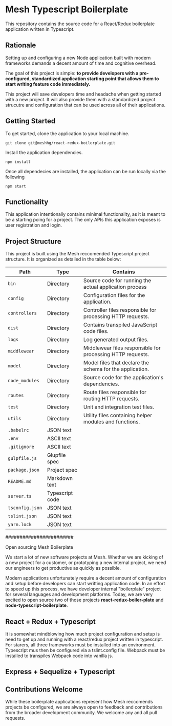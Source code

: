 # Mesh Typescript Boilerplate

This repository contains the source code for a React/Redux boilerplate application written in Typescript. 

## Rationale

Setting up and configuring a new Node application built with modern frameworks demands a decent amount of time and cognitive overhead.

The goal of this project is simple: **to provide developers with a pre-configured, standardized application starting point that allows them to start writing feature code immediately.**

This project will save developers time and headache when getting started with a new project. It will also provide them with a standardized project strucutre and configuration that can be used across all of their applications.

## Getting Started

To get started, clone the application to your local machine.

```
git clone git@meshhg/react-redux-boilerplate.git
```

Install the application dependencies. 

```
npm install
```

Once all dependecies are installed, the application can be run locally via the following

```
npm start
```

## Functionality

This application intentionally contains minimal functionality, as it is meant to be a starting poing for a project. The only APIs this application exposes is user registration and login.

## Project Structure 

This project is built using the Mesh reccomended Typescript project structure. It is organized as detailed in the table below:

| Path              | Type              | Contains                                                                   |
| ------------------|-------------------|----------------------------------------------------------------------------|
| `bin`           	| Directory         | Source code for running the actual application process                     |
| `config`         	| Directory         | Configuration files for the application.					                 |
| `controllers`     | Directory         | Controller files responsible for processing HTTP requests.                 |
| `dist`            | Directory         | Contains transpiled JavaScript code files.                                 |
| `logs`          	| Directory         | Log generated output files.						                         |
| `middlewear`      | Directory         | Middlewear files responsible for processing HTTP requests.                 |
| `model`           | Directory         | Model files that declare the schema for the application.                   |
| `node_modules`    | Directory         | Source code for the application's dependencies.                            |
| `routes`          | Directory     	| Route files responsible for routing HTTP requests.	                     |
| `test`            | Directory     	| Unit and integration test files.						                     |
| `utils`           | Directory        	| Utility files containing helper modules and functions.                     |
| `.babelrc`      	| JSON text        	| 
| `.env`            | ASCII text        | 
| `.gitignore`      | ASCII text 		| 
| `gulpfile.js`    	| Glupfile spec     | 
| `package.json`	| Project spec      | 
| `README.md`       | Markdown text     | 
| `server.ts`       | Typescript code   | 
| `tsconfig.json`   | JSON text   		| 
| `tslint.json`     | JSON text   		| 
| `yarn.lock`       | JSON text   		| 

########################

Open sourcing Mesh Boilerplate

We start a lot of new software projects at Mesh. Whether we are kicking of a new project for a customer, or prototyping a new internal project, we need our engineers to get productive as quickly as possible. 

Modern applications unfortunately require a decent amount of configuration and setup before developers can start writting application code. In an effort to speed up this process, we have developer internal "boilerplate" project for several languages and development platforms. Today, we are very excited to open source two of those projects **react-redux-boiler-plate** and **node-typescript-boilerplate**. 

## React + Redux + Typescript

It is somewhat mindblowing how much project configuration and setup is need to get up and running with a react/redux project written in typescript. For starers, all three frameworks must be installed into an environment. Typescript mus then be configured via a tslint.config file. Webpack must be installed to transpiles Webpack code into vanilla js. 

## Express + Sequelize + Typescript

## Contributions Welcome 

While these boilerplate applications represent how Mesh reccomends projects be configured, we are always open to feedback and contributions from the broader development community. We welcome any and all pull requests. 



